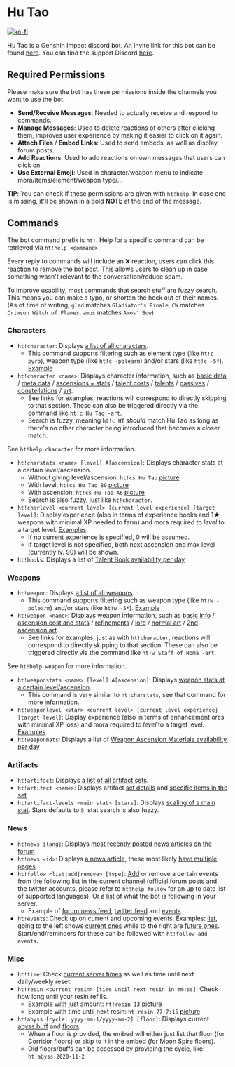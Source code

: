 Hu Tao
=======
[![ko-fi](https://www.ko-fi.com/img/githubbutton_sm.svg)](https://ko-fi.com/A0A81MOVN)

Hu Tao is a Genshin Impact discord bot. An invite link for this bot can be found [here](https://discord.com/api/oauth2/authorize?client_id=826550363355086918&scope=bot&permissions=319552). You can find the support Discord [here](https://discord.gg/BM3Srp8j8G).

## Required Permissions
Please make sure the bot has these permissions inside the channels you want to use the bot. 
- **Send/Receive Messages**: Needed to actually receive and respond to commands.
- **Manage Messages**: Used to delete reactions of others after clicking them, improves user experience by making it easier to click on it again.
- **Attach Files** / **Embed Links**: Used to send embeds, as well as display forum posts.
- **Add Reactions**: Used to add reactions on own messages that users can click on.
- **Use External Emoji**: Used in character/weapon menu to indicate mora/items/element/weapon type/...

**TIP**: You can check if these permissions are given with `ht!help`. In case one is missing, it'll be shown in a bold **NOTE** at the end of the message.

## Commands
The bot command prefix is `ht!`. Help for a specific command can be retrieved via `ht!help <command>`.

Every reply to commands will include an ❌ reaction, users can click this reaction to remove the bot post. This allows users to clean up in case something wasn't relevant to the conversation/reduce spam.

To improve usability, most commands that search stuff are fuzzy search. This means you can make a typo, or shorten the heck out of their names. (As of time of writing, `glad` matches `Gladiator's Finale`, `CW` matches `Crimson Witch of Flames`, `amus` matches `Amos' Bow`)

### Characters
- `ht!character`: Displays [a list of all characters](https://i.imgur.com/TdUS701.png). 
    - This command supports filtering such as element type (like `ht!c -pyro`), weapon type (like `ht!c -polearm`) and/or stars (like `ht!c -5*`). [Example](https://i.imgur.com/OB6Fhz0.png)
- `ht!character <name>`: Displays character information, such as [basic data](https://i.imgur.com/mtKqXOR.png) / [meta data](https://i.imgur.com/pyXZDs9.png) / [ascensions + stats](https://i.imgur.com/COQQwbZ.png) / [talent costs](https://i.imgur.com/9FKcdom.png) / [talents](https://i.imgur.com/nJjAbhQ.png) / [passives](https://i.imgur.com/dFZ70km.png) / [constellations](https://i.imgur.com/GiXH0N8.png) / [art](https://i.imgur.com/DwcdR4R.png).
    - See links for examples, reactions will correspond to directly skipping to that section. These can also be triggered directly via the command like `ht!c Hu Tao -art`.
    - Search is fuzzy, meaning `ht!c HT` *should* match Hu Tao as long as there's no other character being introduced that becomes a closer match.

See `ht!help character` for more information.

- `ht!charstats <name> [level] A[ascension]`: Displays character stats at a certain level/ascension.
    - Without giving level/ascension: `ht!cs Hu Tao` [picture](https://i.imgur.com/KCYR046.png) 
    - With level: `ht!cs Hu Tao 80` [picture](https://i.imgur.com/1USGQSo.png)
    - With ascension: `ht!cs Hu Tao A6` [picture](https://i.imgur.com/Xc5EOnC.png)
    - Search is also fuzzy, just like `ht!character`.
- `ht!charlevel <current level> [current level experience] [target level]`: Display experience (also in terms of experience books and 1★ weapons with minimal XP needed to farm) and mora required to *level* to a target level. [Examples](https://i.imgur.com/Ui57Cad.png).
    - If no current experience is specified, 0 will be assumed.
    - If target level is not specified, both next ascension and max level (currently lv. 90) will be shown.
- `ht!books`: Displays a list of [Talent Book availability per day](https://i.imgur.com/89Ag7N3.png)

### Weapons
- `ht!weapon`: Displays [a list of all weapons](https://i.imgur.com/HbQwOYV.png).
    - This command supports filtering such as weapon type (like `ht!w -polearm`) and/or stars (like `ht!w -5*`). [Example](https://i.imgur.com/1YFGmFf.png)
- `ht!weapon <name>`: Displays weapon information, such as [basic info](https://i.imgur.com/MF5GMtM.png) / [ascension cost and stats](https://i.imgur.com/xYDJPh1.png) / [refinements](https://i.imgur.com/ALTnNWg.png) / [lore](https://i.imgur.com/vLl4YfX.png) / [normal art](https://i.imgur.com/QBsKotI.png) / [2nd ascension art](https://i.imgur.com/iREPS5n.png).
    - See links for examples, just as with `ht!character`, reactions will correspond to directly skipping to that section. These can also be triggered directly via the command like `ht!w Staff of Homa -art`.

See `ht!help weapon` for more information.
- `ht!weaponstats <name> [level] A[ascension]`: Displays [weapon stats at a certain level/ascension](https://i.imgur.com/g8ZBKmD.png).
    - This command is very similar to `ht!charstats`, see that command for more information.
- `ht!weaponlevel <star> <current level> [current level experience] [target level]`: Display experience (also in terms of enhancement ores with minimal XP loss) and mora required to *level* to a target level. [Examples](https://i.imgur.com/kWUMMr5.png).
- `ht!weaponmats`: Displays a list of [Weapon Ascension Materials availability per day](https://i.imgur.com/IWQFfU0.png)

### Artifacts
- `ht!artifact`: Displays [a list of all artifact sets](https://i.imgur.com/zBrbFET.png).
- `ht!artifact <name>`: Displays artifact [set details](https://i.imgur.com/bnqPEA7.png) and [specific items in the set](https://i.imgur.com/8bRmk9K.png)
- `ht!artifact-levels <main stat> [stars]`: Displays [scaling of a main stat](https://i.imgur.com/vWxcaNA.png). Stars defaults to `5`, stat search is also fuzzy.

### News
- `ht!news [lang]`: Displays [most recently posted news articles on the forum](https://i.imgur.com/PFAuOJQ.png)
- `ht!news <id>`: Displays [a news article](https://i.imgur.com/mEqXMyg.png), these most likely [have multiple pages](https://i.imgur.com/fxO8LZv.png).
- `ht!follow <list|add|remove> [type]`: [Add](https://i.imgur.com/PIXyiT5.png) or remove a certain events from the following list in the current channel (official forum posts and the twitter accounts, please refer to `ht!help follow` for an up to date list of supported languages). Or a [list](https://i.imgur.com/OhvclGx.png) of what the bot is following in your server.
    - Example of [forum news feed](https://i.imgur.com/0VfS4xp.png), [twitter feed](https://i.imgur.com/HnmV65Y.png) and [events](https://i.imgur.com/IYdeSsT.png).
- `ht!events`: Check up on current and upcoming events. Examples: [list](https://i.imgur.com/or1L70I.png), going to the left shows [current ones](https://i.imgur.com/vGljfsK.png) while to the right are [future ones](https://i.imgur.com/ylCSvUA.png). Start/end/reminders for these can be followed with `ht!follow add events`.

### Misc
- `ht!time`: Check [current server times](https://i.imgur.com/CKSe9XT.png) as well as time until next daily/weekly reset.
- `ht!resin <current resin> [time until next resin in mm:ss]`: Check how long until your resin refills.
    - Example with just amount: `ht!resin 13` [picture](https://i.imgur.com/JBLeDUa.png)
    - Example with time until next resin: `ht!resin 77 7:15` [picture](https://i.imgur.com/kPRQfEb.png)
- `ht!abyss [cycle: yyyy-mm-1/yyyy-mm-2] [floor]`: Displays current [abyss buff](https://i.imgur.com/9EQSPB3.png) and [floors](https://i.imgur.com/VeXEvSr.png).
    - When a floor is provided, the embed will either just list that floor (for Corridor floors) or skip to it in the embed (for Moon Spire floors).
    - Old floors/buffs can be accessed by providing the cycle, like: `ht!abyss 2020-11-2`